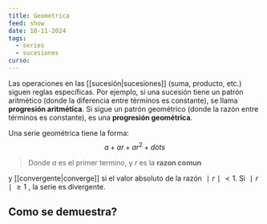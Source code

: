 ```yaml
---
title: Geometrica
feed: show
date: 10-11-2024
tags:
  - series
  - sucesiones
curso:
---
```

Las operaciones en las [[sucesión|sucesiones]] (suma, producto, etc.) siguen reglas específicas. Por ejemplo, si una sucesión tiene un patrón aritmético (donde la diferencia entre términos es constante), se llama **progresión aritmética**. Si sigue un patrón geométrico (donde la razón entre términos es constante), es una **progresión geométrica**.

Una serie geométrica tiene la forma: $$a+a r+a r^2+ dots$$
> Donde $a$ es el primer termino, y $r$ es la **razon comun**

y [[convergente|converge]] si el valor absoluto de la razón $∣r∣<1$. Si $∣r∣≥1$ , la serie es divergente.
## Como se demuestra?
